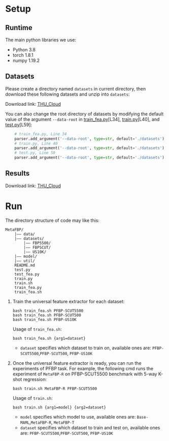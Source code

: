 # Setup
## Runtime

The main python libraries we use:
- Python 3.8
- torch 1.8.1
- numpy 1.19.2

## Datasets
Please create a directory named `datasets` in current directory, then download these following datasets and unzip into `datasets`:

Download link:  [THU_Cloud](https://cloud.tsinghua.edu.cn/f/b5f39ae98736445798ac/?dl=1)

You can also change the root directory of datasets by modifying the default value of the argument `--data-root` in [train_fea.py](train_fea.py)[L34], [train.py](train.py)[L40], and [test.py](test.py)[L59]:
```python
    # train_fea.py, Line 34
    parser.add_argument('--data-root', type=str, default='./datasets')
    # train.py, Line 40
    parser.add_argument('--data-root', type=str, default='./datasets')
    # test.py, Line 59
    parser.add_argument('--data-root', type=str, default='./datasets')
```

## Results

Download link:  [THU_Cloud](https://cloud.tsinghua.edu.cn/f/e1e06ec4a2614fedbb3a/?dl=1)

# Run
The directory structure of code may like this:
```text
MetaFBP/
    |–– data/
    |–– datasets/
        |–– FBP5500/
        |–– FBPSCUT/
        |–– US10K/
    |–– model/
    |–– util/
    README.md
    test.py
    test_fea.py
    train.py
    train.sh
    train_fea.py
    train_fea.sh
```
1. Train the universal feature extractor for each dataset:
    ```shell
    bash train_fea.sh PFBP-SCUT5500
    bash train_fea.sh PFBP-SCUT500
    bash train_fea.sh PFBP-US10K
    ```
    Usage of `train_fea.sh`:
    ```text
    bash train_fea.sh {arg1=dataset}
    ```
    - `dataset` specifies which dataset to train on, available ones are: `PFBP-SCUT5500`,`PFBP-SCUT500`, `PFBP-US10K`

2. Once the universal feature extractor is ready, you can run the experiments of PFBP task. For example, the following cmd runs the experiment of `MetaFBP-R` on PFBP-SCUT5500 benchmark with 5-way K-shot regression:
    ```shell
    bash train.sh MetaFBP-R PFBP-SCUT5500
    ```
    Usage of `train.sh`:
    ```text
    bash train.sh {arg1=model} {arg2=dataset}
    ```
    - `model` specifies which model to use, available ones are: `Base-MAML`,`MetaFBP-R`, `MetaFBP-T`
    - `dataset` specifies which dataset to train and test on, available ones are: `PFBP-SCUT5500`,`PFBP-SCUT500`, `PFBP-US10K`
